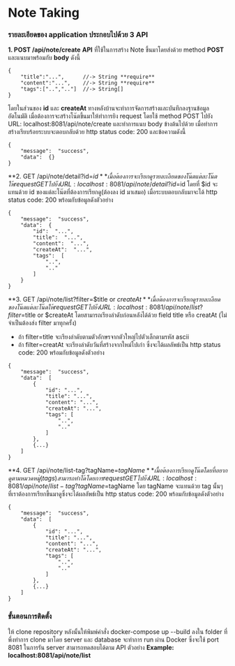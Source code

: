 # Note Taking

### รายละเอียดของ application ประกอบไปด้วย 3 API

**1. POST /api/note/create**
**API** ที่ใช้ในการสร้าง Note ขึ้นมาโดยส่งด้วย method **POST** และแนบมาพร้อมกับ **body** ดังนี้

```
{
    "title":"...",      //-> String **require**
    "content":"...",    //-> String **require**
    "tags":["..",".."]  //-> String[]
}
```

โดยในส่วนของ **id** และ **createAt** ทางหลังบ้านจะทำการจัดการสร้างและบันทึกลงฐานข้อมูลอัตโนมัติ
เมื่อต้องการจะสร้างโน๊ตขึ้นมาให้ทำการยิง request โดยใช้ method POST ไปยัง URL: localhost:8081/api/note/create
และทำการแนบ body ข้างต้นไปด้วย เมื่อทำการสร้างเรียบร้อยระบบจะตอบกลับด้วย http status code: 200 และข้อความดังนี้

```
{
    "message":  "success",
    "data":  {}
}
```


**2. GET /api/note/detail?id=$id**
เมื่อต้องการจะเรียกดูรายละเอียดของโน๊ตแต่ละโน๊ตให้ request GET ไปยัง URL: localhost:8081/api/note/detail?id=$id โดยที่ $id จะแทนด้วย id ของแต่ละโน๊ตที่ต้องการเรียกดู(ต้องลง id มาเสมอ) เมื่อระบบตอบกลับมาจะได้ http status code: 200 พร้อมกับข้อมูลดังตัวอย่าง

```
{
    "message":  "success",
    "data":  {
        "id":  "...",
        "title":  "...",
        "content":  "...",
        "createAt":  "...",
        "tags":  [
            "..",
            ".."
        ]
    }
}
```


**3. GET /api/note/list?filter=$title or $createAt**
เมื่อต้องการจะเรียกดูรายละเอียดของโน๊ตแต่ละโน๊ตให้ request GET ไปยัง URL: localhost:8081/api/note/list?filter=$title or $createAt โดยสามารถเรียงลำดับก่อนหลังได้ด้วย field title หรือ creatAt (ไม่จำเป็นต้องส่ง filter มาทุกครั้ง)
* ถ้า filter=title จะเรียงลำดับตามตัวอักษรจากตัวใหญ่ไปตัวเล็กตามรหัส ascii
* ถ้า filter=creatAt จะเรียงลำดับวันที่สร้างจากใหม่ไปเก่า
ซึ่งจะได้ผลลัพธ์เป็น http status code: 200 พร้อมกับข้อมูลดังตัวอย่าง

```
{
    "message":  "success",
    "data":  [
        {
            "id": "...",
            "title": "...",
            "content": "...",
            "createAt": "...",
            "tags": [
                "..",
                ".."
            ]
        },
        {...}
    ]
}
```


**4. GET /api/note/list-tag?tagName=$tagName**
เมื่อต้องการเรียกดูโน๊ตโดยที่อยากดูตามหมวดหมู่(tags) สามารถทำได้โดยการ request GET ไปยัง URL: localhost:8081/api/note/list-tag?tagName=$tagName โดย tagName จะแทนด้วย tag นั้นๆ ที่เราต้องการเรียกขึ้นมาดูซึ่งจะได้ผลลัพธ์เป็น http status code: 200 พร้อมกับข้อมูลดังตัวอย่าง

```
{
    "message":  "success",
    "data":  [
        {
            "id": "...",
            "title": "...",
            "content": "...",
            "createAt": "...",
            "tags": [
                "..",
                ".."
            ]
        },
        {...}
    ]
}
```


### ขั้นตอนการติดตั้ง
ให้ clone repository หลังนั้นให้พิมพ์คำสั่ง docker-compose up --build ลงใน folder ที่พึ่งทำการ clone มาโดย server และ database จะทำการ run ผ่าน Docker ซึ่งจะใช้ port 8081 ในการรัน server สามารถทดสอบได้ตาม API ตัวอย่าง
**Example: localhost:8081/api/note/list**


